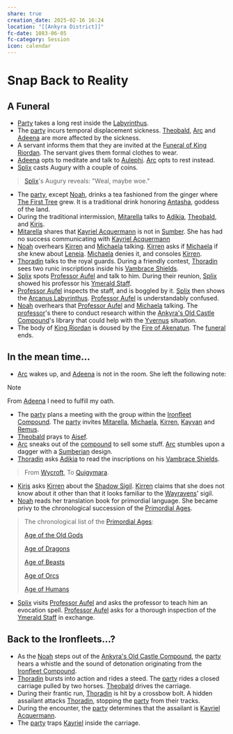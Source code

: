 ```yaml
---
share: true
creation_date: 2025-02-16 16:24
location: "[[Ankyra District]]"
fc-date: 1083-06-05
fc-category: Session
icon: calendar
---
```

# Snap Back to Reality
## A Funeral
- [Party](../Factions/Seven%20Up....md) takes a long rest inside the [Labyrinthus](../Locations/Areas/Labyrinthus.md).
- The [party](../Factions/Seven%20Up....md) incurs temporal displacement sickness. [Theobald](../PCs/Theobald%20Clayhollow.md), [Arc](../PCs/Arc.md) and [Adeena](../PCs/Adeena%20Oberon.md) are more affected by the sickness.
- A servant informs them that they are invited at the [Funeral of King Riordan](../Events/Calendar%20Events/Funeral%20of%20King%20Riordan.md). The servant gives them formal clothes to wear.
- [Adeena](../PCs/Adeena%20Oberon.md) opts to meditate and talk to [Aulephi](../Deities/New%20Gods/Aulephi.md). [Arc](../PCs/Arc.md) opts to rest instead.
- [Splix](../PCs/Spraugh%20'Splix'%20Calix.md) casts Augury with a couple of coins.
> [Splix](../PCs/Spraugh%20'Splix'%20Calix.md)'s Augury reveals: "Weal, maybe woe."
- The [party](../Factions/Seven%20Up....md), except [Noah](../PCs/Noah%20Skie.md), drinks a tea fashioned from the ginger where [The First Tree](../Locations/Areas/The%20First%20Tree.md) grew. It is a traditional drink honoring [Antasha](../Deities/Old%20Gods/Antasha.md), goddess of the land.
- During the traditional intermission, [Mitarella](../../Mitarella%20Randall.md) talks to [Adikia](../PCs/Adikia%20Unalome.md), [Theobald](../PCs/Theobald%20Clayhollow.md), and [Kiris](../PCs/Kiris%20Acquermann.md).
- [Mitarella](../../Mitarella%20Randall.md) shares that [Kayriel Acquermann](../../Kayriel%20Acquermann.md) is not in [Sumber](../Locations/Continents/Sumber.md). She has had no success communicating with [Kayriel Acquermann](../../Kayriel%20Acquermann.md)
- [Noah](../PCs/Noah%20Skie.md) overhears [Kirren](../../Kirren%20Acquermann.md) and [Michaela](../../Michaela%20Randall.md) talking. [Kirren](../../Kirren%20Acquermann.md) asks if [Michaela](../../Michaela%20Randall.md) if she knew about [Leneia](../../Leneia%20Yarumcy.md). [Michaela](../../Michaela%20Randall.md) denies it, and consoles [Kirren](../../Kirren%20Acquermann.md).
- [Thoradin](../PCs/Thoradin%20Goodman.md) talks to the royal guards. During a friendly contest, [Thoradin](../PCs/Thoradin%20Goodman.md) sees two runic inscriptions inside his [Vambrace Shields](../Items/Mythic%20Items/Vambrace%20Shields.md).
- [Splix](../PCs/Spraugh%20'Splix'%20Calix.md) spots [Professor Aufel](../../Aufel%20Fernquill.md) and talk to him. During their reunion, [Splix](../PCs/Spraugh%20'Splix'%20Calix.md) showed his professor his [Ymerald Staff](../Items/Mythic%20Items/Ymerald%20Staff.md).
- [Professor Aufel](../../Aufel%20Fernquill.md) inspects the staff, and is boggled by it. [Splix](../PCs/Spraugh%20'Splix'%20Calix.md) then shows the [Arcanus Labyrinthus](../../Arcanus%20Labyrinthus.md). [Professor Aufel](../../Aufel%20Fernquill.md) is understandably confused.
- [Noah](../PCs/Noah%20Skie.md) overhears that [Professor Aufel](../../Aufel%20Fernquill.md) and [Michaela](../../Michaela%20Randall.md) talking. The [professor](../../Aufel%20Fernquill.md)'s there to conduct research within the [Ankyra's Old Castle Compound](../Locations/Buildings/Ankyra's%20Old%20Castle%20Compound.md)'s library that could help with the [Yvernus](../Locations/Areas/Yvernus%20District.md) situation.
- The body of [King Riordan](../../Riordan%20Kyp.md) is doused by the [Fire of Akenatun](../../Fire%20of%20Akenatun.md). The [funeral](../Events/Calendar%20Events/Funeral%20of%20King%20Riordan.md) ends.
## In the mean time...
- [Arc](../PCs/Arc.md) wakes up, and [Adeena](../PCs/Adeena%20Oberon.md) is not in the room. She left the following note:
> [!NOTE]
> From [Adeena](../PCs/Adeena%20Oberon.md)
> I need to fulfill my oath.
- The [party](../Factions/Seven%20Up....md) plans a meeting with the group within the [Ironfleet Compound](../Locations/Buildings/Ironfleet%20Compound.md). The [party](../Factions/Seven%20Up....md) invites [Mitarella](../../Mitarella%20Randall.md), [Michaela](../../Michaela%20Randall.md), [Kirren](../../Kirren%20Acquermann.md), [Kayvan](../../Kayvan%20Acquermann.md) and [Remus](../../Remus%20Kyp.md).
- [Theobald](../PCs/Theobald%20Clayhollow.md) prays to [Aisef](../Deities/New%20Gods/Aisef.md).
- [Arc](../PCs/Arc.md) sneaks out of the [compound](../Locations/Buildings/Ankyra's%20Old%20Castle%20Compound.md) to sell some stuff. [Arc](../PCs/Arc.md) stumbles upon a dagger with a [Sumberian](../Locations/Continents/Sumber.md) design.
- [Thoradin](../PCs/Thoradin%20Goodman.md) asks [Adikia](../PCs/Adikia%20Unalome.md) to read the inscriptions on his [Vambrace Shields](../Items/Mythic%20Items/Vambrace%20Shields.md).
> From [Wycroft](../Locations/Kingdoms/Wycroft%20Mountain%20Kingdom.md), To [Quigymara](../Locations/Areas/Quigymara.md).
- [Kiris](../PCs/Kiris%20Acquermann.md) asks [Kirren](../../Kirren%20Acquermann.md) about the [Shadow Sigil](../../Shadow%20Sigil.md). [Kirren](../../Kirren%20Acquermann.md) claims that she does not know about it other than that it looks familiar to the [Wayravens](../Factions/Knights%20of%20the%20Wayraven.md)' sigil.
- [Noah](../PCs/Noah%20Skie.md) reads her translation book for primordial language. She became privy to the chronological succession of the [Primordial Ages](../Lore/Eons%20and%20Ages/Primordial%20Ages.md).
> The chronological list of the [Primordial Ages](../Lore/Eons%20and%20Ages/Primordial%20Ages.md):
> 
> [Age of the Old Gods](../Lore/Eons%20and%20Ages/Age%20of%20the%20Old%20Gods.md)
> 
> [Age of Dragons](../Lore/Eons%20and%20Ages/Age%20of%20Dragons.md)
> 
> [Age of Beasts](../Lore/Eons%20and%20Ages/Age%20of%20Beasts.md)
> 
> [Age of Orcs](../Lore/Eons%20and%20Ages/Age%20of%20Orcs.md)
> 
> [Age of Humans](../Lore/Eons%20and%20Ages/Age%20of%20Humans.md)
- [Splix](../PCs/Spraugh%20'Splix'%20Calix.md) visits [Professor Aufel](../../Aufel%20Fernquill.md) and asks the professor to teach him an evocation spell. [Professor Aufel](../../Aufel%20Fernquill.md) asks for a thorough inspection of the [Ymerald Staff](../Items/Mythic%20Items/Ymerald%20Staff.md) in exchange.
## Back to the Ironfleets...?
- As the [Noah](../PCs/Noah%20Skie.md) steps out of the [Ankyra's Old Castle Compound](../Locations/Buildings/Ankyra's%20Old%20Castle%20Compound.md), the [party](../Factions/Seven%20Up....md) hears a whistle and the sound of detonation originating from the [Ironfleet Compound](../Locations/Buildings/Ironfleet%20Compound.md).
- [Thoradin](../PCs/Thoradin%20Goodman.md) bursts into action and rides a steed. The [party](../Factions/Seven%20Up....md) rides a closed carriage pulled by two horses. [Theobald](../PCs/Theobald%20Clayhollow.md) drives the carriage.
- During their frantic run, [Thoradin](../PCs/Thoradin%20Goodman.md) is hit by a crossbow bolt. A hidden assailant attacks [Thoradin](../PCs/Thoradin%20Goodman.md), stopping the [party](../Factions/Seven%20Up....md) from their tracks.
- During the encounter, the [party](../Factions/Seven%20Up....md) determines that the assailant is [Kayriel Acquermann](../../Kayriel%20Acquermann.md).
- The [party](../Factions/Seven%20Up....md) traps [Kayriel](../../Kayriel%20Acquermann.md) inside the carriage.